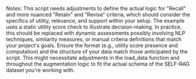 Notes:
This script needs adjustments to define the actual logic for "Recall" and more nuanced "Retain" and "Revise" criteria, which should consider the specifics of utility, relevance, and support within your setup.
The example uses a static utility score check to illustrate decision-making. In practice, this should be replaced with dynamic assessments possibly involving NLP techniques, similarity measures, or manual criteria definitions that match your project's goals.
Ensure the format (e.g., utility score presence and computation) and the structure of your data match those anticipated by the script. This might necessitate adjustments in the load_data function and throughout the augmentation logic to fit the actual schema of the SELF-RAG dataset you're working with.